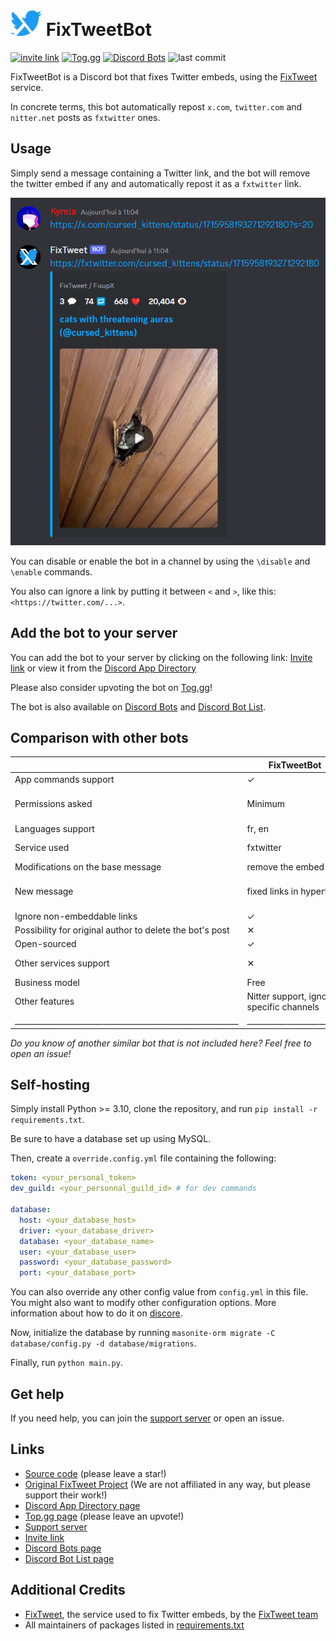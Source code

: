 <span>
    <h1>
        <img src="assets\logo_alpha.png" width="50"/>
        FixTweetBot
    </h1>
</span>

[![invite link](https://img.shields.io/badge/invite_link-blue)](https://discord.com/api/oauth2/authorize?client_id=1164651057243238400&permissions=274877934592&scope=bot%20applications.commands)
[![Tog.gg](https://img.shields.io/badge/Tog.gg-fc3164)](https://top.gg/bot/1164651057243238400)
[![Discord Bots](https://top.gg/api/widget/upvotes/1164651057243238400.svg)](https://top.gg/bot/1164651057243238400)
![last commit](https://img.shields.io/github/last-commit/Kyrela/FixTweetBot)

FixTweetBot is a Discord bot that fixes Twitter embeds, using the
[FixTweet](https://github.com/FixTweet/FixTweet) service.

In concrete terms, this bot automatically repost `x.com`, `twitter.com` and `nitter.net` posts as `fxtwitter` ones.

## Usage

Simply send a message containing a Twitter link, and the bot will remove the twitter embed if any and automatically
repost it as a `fxtwitter` link.

![usage screenshot](assets/screenshot.png)

You can disable or enable the bot in a channel by using the `\disable` and `\enable` commands.

You also can ignore a link by putting it between `<` and `>`, like this: `<https://twitter.com/...>`.

## Add the bot to your server

You can add the bot to your server by clicking on the following
link: [Invite link](https://discord.com/api/oauth2/authorize?client_id=1164651057243238400&permissions=274877934592&scope=bot%20applications.commands)
or view it from the [Discord App Directory](https://discord.com/application-directory/1164651057243238400)

Please also consider upvoting the bot on [Tog.gg](https://top.gg/bot/1164651057243238400)!

The bot is also available on
[Discord Bots](https://discord.bots.gg/bots/1164651057243238400) and
[Discord Bot List](https://discord.ly/fixtweet).

## Comparison with other bots

|                                                          | FixTweetBot                              | [LinkFix](https://github.com/podaboutlist/linkfix-for-discord) | [Dystopia](https://top.gg/bot/1038138572613619793)                    | [EmbedEz](https://embedez.com)                                                                                                        | [Nano Embedding](https://discord.com/application-directory/978552836105326592)              | [Keto](https://github.com/stekc/Keto-Bot)                                                               | [ComebackTwitterEmbed](https://top.gg/fr/bot/1161267455335862282)                                                                                | [TweetFixer](https://top.gg/fr/bot/1177042905622396928) | [VxT](https://top.gg/fr/bot/1015497909925580830)                                                                             |
|----------------------------------------------------------|------------------------------------------|----------------------------------------------------------------|-----------------------------------------------------------------------|---------------------------------------------------------------------------------------------------------------------------------------|---------------------------------------------------------------------------------------------|---------------------------------------------------------------------------------------------------------|--------------------------------------------------------------------------------------------------------------------------------------------------|---------------------------------------------------------|------------------------------------------------------------------------------------------------------------------------------|
| App commands support                                     | ✓                                        | /                                                              | ✓                                                                     | ✓                                                                                                                                     | ✓                                                                                           | ✓                                                                                                       | ✓                                                                                                                                                | ✓                                                       | ✓                                                                                                                            |
| Permissions asked                                        | Minimum                                  | Unused ones                                                    | Unused ones                                                           | Privacy violating (ability to read message history, force you to join servers, use other bots commands, read your email address, etc) | Minimum one except for "use other bots' commands" and "modify server's emojis and stickers" | Privacy violating and abusive write permissions (read message history, manage threads, emojis, members) | Not enough                                                                                                                                       | Not enough                                              | Extremely abusive, both for privacy and for writing permissions (read history, ping everyone, manage entities, join VC, etc) |
| Languages support                                        | fr, en                                   | /                                                              | en                                                                    | en                                                                                                                                    | en                                                                                          | en                                                                                                      | en, jp                                                                                                                                           | en                                                      | en                                                                                                                           |
| Service used                                             | fxtwitter                                | fxtwitter                                                      | vxtwitter                                                             | Home-made (embedez.com)                                                                                                               | home-made. False positive on already-fixed links.                                           | vxtwitter                                                                                               | home-made, reply to bots                                                                                                                         | fxtwitter                                               | fxtwitter or any proxy services you want                                                                                     |
| Modifications on the base message                        | remove the embed                         | ✕                                                              | delete the message                                                    | ✕                                                                                                                                     | remove the embed                                                                            | remove the embed                                                                                        | nothing OR deleted message if only a link is provided in it                                                                                      | remove embed                                            | delete message OR nothing                                                                                                    |
| New message                                              | fixed links in hypertext                 | replying (without mention), fixed links                        | indicate the author, repost the full message content with fixed links | fixed link                                                                                                                            | reply with an embed, with a second embed containing the video if any.                       | For each  link, reply with the fixed link.                                                              | For each link, send OR reply with an embed with separated video and for each quoted tweet reply with same, photos in the embed OR as attachments | author's mention + message content with fixed links     | repost message content with fixed links OR re-create the message using webhooks with fixed links                             |
| Ignore non-embeddable links                              | ✓                                        | ✕                                                              | ✕                                                                     | ✕                                                                                                                                     | only <>                                                                                     | ✕                                                                                                       | Only spoilers and <>                                                                                                                             | ✕                                                       | ✕                                                                                                                            |
| Possibility for original author to delete the bot's post | ✕                                        | ✕                                                              | ✕                                                                     | ✕                                                                                                                                     | ✓                                                                                           | ✕                                                                                                       | ✓                                                                                                                                                | ✕                                                       | ✓ (for everyone, vote-based)                                                                                                 |
| Open-sourced                                             | ✓                                        | ✓                                                              | ✕                                                                     | ✕                                                                                                                                     | ✕                                                                                           | ✓                                                                                                       | ✕                                                                                                                                                | ✕                                                       | ✕                                                                                                                            |
| Other services support                                   | ✕                                        | Youtube Shorts, TikTok, Instagram, Reddit, Pixiv               | TikTok, Reddit, Instagram                                             | Tiktok, Instagram, Reddit                                                                                                             | Bluesky, Instagram, TikTok, Pixiv, DeviantArt, Fur Affinity, e621, Newgrounds               | TikTok, Instagram, Reddit                                                                               | ✕                                                                                                                                                | ✕                                                       | Instagram, Tiktok, any website you want using proxies                                                                        |
| Business model                                           | Free                                     | Free                                                           | Free                                                                  | Freemium                                                                                                                              | Free, donations accepted                                                                    | Free                                                                                                    | Free                                                                                                                                             | Free                                                    | Free                                                                                                                         |
| Other features                                           | Nitter support, ignore specific channels | ✕                                                              | ✕                                                                     | website interface, download system                                                                                                    | download system                                                                             | ✕                                                                                                       | ignore posts with specific words, from specific user, role or channel, tweets translation                                                        | ✕                                                       | ignore posts from specific user, role or channel, tweets translation                                                         |
| ________________________________________________________ | ________________________                 | ____________________________                                   | ______________________________                                        | ____________________________________________________                                                                                  | ______________________________________________                                              | _______________________________________                                                                 | ________________________________________________________________                                                                                 | ______________________                                  | ________________________________________________                                                                             |

_Do you know of another similar bot that is not included here? Feel free to open an issue!_

## Self-hosting

Simply install Python >= 3.10, clone the repository, and run `pip install -r requirements.txt`.

Be sure to have a database set up using MySQL.

Then, create a `override.config.yml` file containing the following:

```yaml
token: <your_personal_token>
dev_guild: <your_personnal_guild_id> # for dev commands

database:
  host: <your_database_host>
  driver: <your_database_driver>
  database: <your_database_name>
  user: <your_database_user>
  password: <your_database_password>
  port: <your_database_port>
```

You can also override any other config value from `config.yml` in this file.
You might also want to modify other configuration options. More information about how to do it
on [discore](https://github.com/Kyrela/discore).

Now, initialize the database by running `masonite-orm migrate -C database/config.py -d database/migrations`.

Finally, run `python main.py`.

## Get help

If you need help, you can join the [support server](https://discord.gg/3ej9JrkF3U) or open an issue.

## Links

- [Source code](https://github.com/Kyrela/FixTweetBot) (please leave a star!)
- [Original FixTweet Project](https://github.com/FixTweet/FixTweet) (We are not affiliated in any way, but please
  support their work!)
- [Discord App Directory page](https://discord.com/application-directory/1164651057243238400)
- [Top.gg page](https://top.gg/bot/1164651057243238400) (please leave an upvote!)
- [Support server](https://discord.gg/3ej9JrkF3U)
- [Invite link](https://discord.com/api/oauth2/authorize?client_id=1164651057243238400&permissions=274877934592&scope=bot%20applications.commands)
- [Discord Bots page](https://discord.bots.gg/bots/1164651057243238400)
- [Discord Bot List page](https://discord.ly/fixtweet)

## Additional Credits

- [FixTweet](https://github.com/FixTweet/FixTweet/), the service used to fix Twitter embeds, by the
  [FixTweet team](https://github.com/FixTweet)
- All maintainers of packages listed in [requirements.txt](requirements.txt)

